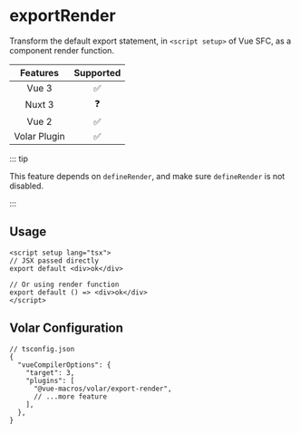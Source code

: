 # exportRender <PackageVersion name="@vue-macros/export-render" />

<StabilityLevel level="experimental" />

Transform the default export statement, in `<script setup>` of Vue SFC, as a component render function.

|   Features   |     Supported      |
| :----------: | :----------------: |
|    Vue 3     | :white_check_mark: |
|    Nuxt 3    |     :question:     |
|    Vue 2     | :white_check_mark: |
| Volar Plugin | :white_check_mark: |

::: tip

This feature depends on `defineRender`, and make sure `defineRender` is not disabled.

:::

## Usage

```vue
<script setup lang="tsx">
// JSX passed directly
export default <div>ok</div>

// Or using render function
export default () => <div>ok</div>
</script>
```

## Volar Configuration

```jsonc {6}
// tsconfig.json
{
  "vueCompilerOptions": {
    "target": 3,
    "plugins": [
      "@vue-macros/volar/export-render",
      // ...more feature
    ],
  },
}
```

